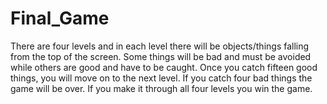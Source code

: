 Final_Game
==========

There are four levels and in each level there will be objects/things falling from the top of the screen. Some things will be bad and must be avoided while others are good and have to be caught. Once you catch fifteen good things, you will move on to the next level. If you catch four bad things the game will be over. If you make it through all four levels you win the game.
